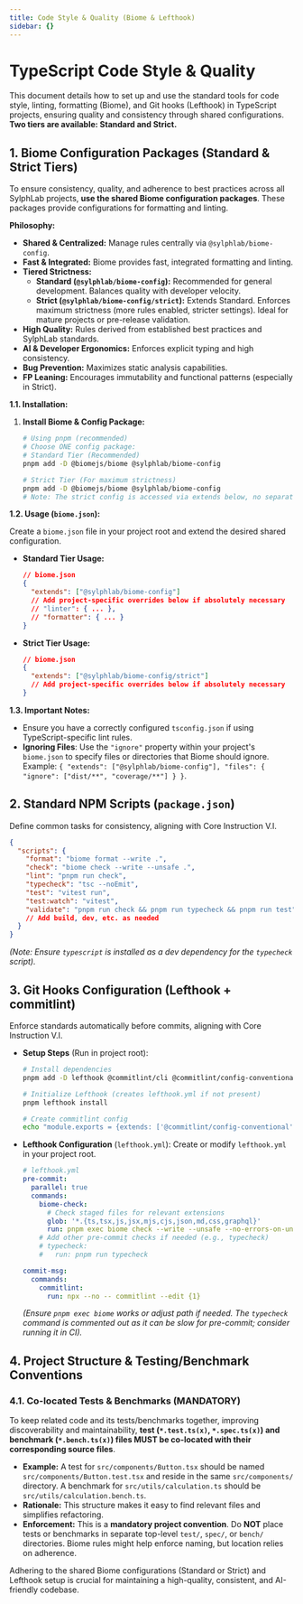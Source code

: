 ```yaml
---
title: Code Style & Quality (Biome & Lefthook)
sidebar: {}
---
```


# TypeScript Code Style & Quality

This document details how to set up and use the standard tools for code style, linting, formatting (Biome), and Git hooks (Lefthook) in TypeScript projects, ensuring quality and consistency through shared configurations. **Two tiers are available: Standard and Strict.**

## 1. Biome Configuration Packages (Standard & Strict Tiers)

To ensure consistency, quality, and adherence to best practices across all SylphLab projects, **use the shared Biome configuration packages**. These packages provide configurations for formatting and linting.

**Philosophy:**

- **Shared & Centralized:** Manage rules centrally via `@sylphlab/biome-config`.
- **Fast & Integrated:** Biome provides fast, integrated formatting and linting.
- **Tiered Strictness:**
  - **Standard (`@sylphlab/biome-config`):** Recommended for general development. Balances quality with developer velocity.
  - **Strict (`@sylphlab/biome-config/strict`):** Extends Standard. Enforces maximum strictness (more rules enabled, stricter settings). Ideal for mature projects or pre-release validation.
- **High Quality:** Rules derived from established best practices and SylphLab standards.
- **AI & Developer Ergonomics:** Enforces explicit typing and high consistency.
- **Bug Prevention:** Maximizes static analysis capabilities.
- **FP Leaning:** Encourages immutability and functional patterns (especially in Strict).

**1.1. Installation:**

1.  **Install Biome & Config Package:**

    ```bash
    # Using pnpm (recommended)
    # Choose ONE config package:
    # Standard Tier (Recommended)
    pnpm add -D @biomejs/biome @sylphlab/biome-config

    # Strict Tier (For maximum strictness)
    pnpm add -D @biomejs/biome @sylphlab/biome-config
    # Note: The strict config is accessed via extends below, no separate package needed.
    ```

**1.2. Usage (`biome.json`):**

Create a `biome.json` file in your project root and extend the desired shared configuration.

- **Standard Tier Usage:**

  ```json
  // biome.json
  {
    "extends": ["@sylphlab/biome-config"]
    // Add project-specific overrides below if absolutely necessary
    // "linter": { ... },
    // "formatter": { ... }
  }
  ```

- **Strict Tier Usage:**

  ```json
  // biome.json
  {
    "extends": ["@sylphlab/biome-config/strict"]
    // Add project-specific overrides below if absolutely necessary
  }
  ```

**1.3. Important Notes:**

- Ensure you have a correctly configured `tsconfig.json` if using TypeScript-specific lint rules.
- **Ignoring Files**: Use the `"ignore"` property within your project's `biome.json` to specify files or directories that Biome should ignore. Example: `{ "extends": ["@sylphlab/biome-config"], "files": { "ignore": ["dist/**", "coverage/**"] } }`.

## 2. Standard NPM Scripts (`package.json`)

Define common tasks for consistency, aligning with Core Instruction V.I.

```json
{
  "scripts": {
    "format": "biome format --write .",
    "check": "biome check --write --unsafe .",
    "lint": "pnpm run check",
    "typecheck": "tsc --noEmit",
    "test": "vitest run",
    "test:watch": "vitest",
    "validate": "pnpm run check && pnpm run typecheck && pnpm run test"
    // Add build, dev, etc. as needed
  }
}
```
*(Note: Ensure `typescript` is installed as a dev dependency for the `typecheck` script).*

## 3. Git Hooks Configuration (Lefthook + commitlint)

Enforce standards automatically before commits, aligning with Core Instruction V.I.

- **Setup Steps** (Run in project root):
  ```bash
  # Install dependencies
  pnpm add -D lefthook @commitlint/cli @commitlint/config-conventional

  # Initialize Lefthook (creates lefthook.yml if not present)
  pnpm lefthook install

  # Create commitlint config
  echo "module.exports = {extends: ['@commitlint/config-conventional']}" > commitlint.config.cjs
  ```

- **Lefthook Configuration** (`lefthook.yml`):
  Create or modify `lefthook.yml` in your project root.

  ```yaml
  # lefthook.yml
  pre-commit:
    parallel: true
    commands:
      biome-check:
        # Check staged files for relevant extensions
        glob: '*.{ts,tsx,js,jsx,mjs,cjs,json,md,css,graphql}'
        run: pnpm exec biome check --write --unsafe --no-errors-on-unmatched --files-ignore-unknown=true {staged_files}
      # Add other pre-commit checks if needed (e.g., typecheck)
      # typecheck:
      #   run: pnpm run typecheck

  commit-msg:
    commands:
      commitlint:
        run: npx --no -- commitlint --edit {1}
  ```
  *(Ensure `pnpm exec biome` works or adjust path if needed. The `typecheck` command is commented out as it can be slow for pre-commit; consider running it in CI).*

## 4. Project Structure & Testing/Benchmark Conventions

### 4.1. Co-located Tests & Benchmarks (MANDATORY)

To keep related code and its tests/benchmarks together, improving discoverability and maintainability, **test (`*.test.ts(x)`, `*.spec.ts(x)`) and benchmark (`*.bench.ts(x)`) files MUST be co-located with their corresponding source files**.

- **Example:** A test for `src/components/Button.tsx` should be named `src/components/Button.test.tsx` and reside in the same `src/components/` directory. A benchmark for `src/utils/calculation.ts` should be `src/utils/calculation.bench.ts`.
- **Rationale:** This structure makes it easy to find relevant files and simplifies refactoring.
- **Enforcement:** This is a **mandatory project convention**. Do **NOT** place tests or benchmarks in separate top-level `test/`, `spec/`, or `bench/` directories. Biome rules might help enforce naming, but location relies on adherence.

Adhering to the shared Biome configurations (Standard or Strict) and Lefthook setup is crucial for maintaining a high-quality, consistent, and AI-friendly codebase.
